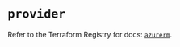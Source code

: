 # `provider`

Refer to the Terraform Registry for docs: [`azurerm`](https://registry.terraform.io/providers/hashicorp/azurerm/4.9.0/docs).
